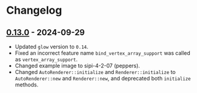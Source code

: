 # Changelog

## [0.13.0] - 2024-09-29

- Updated `glow` version to `0.14`.
- Fixed an incorrect feature name `bind_vertex_array_support` was called as `vertex_array_support`.
- Changed example image to sipi-4-2-07 (peppers).
- Changed `AutoRenderer::initialize` and `Renderer::initialize` to `AutoRenderer::new`
  and `Renderer::new`, and deprecated both `initialize` methods.

[0.13.0]: https://github.com/imgui-rs/imgui-glow-renderer/compare/...v0.13.0
  